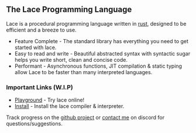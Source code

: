 ## The Lace Programming Language
Lace is a procedural programming language written in [rust](https://www.rust-lang.org/), designed to be efficient and a breeze to use.

* Feature Complete - The standard library has everything you need to get started with lace.
* Easy to read and write - Beautiful abstracted syntax with syntactic sugar helps you write short, clean and concise code.
* Performant - Asynchronous functions, JIT compilation & static typing allow Lace to be faster than many interpreted languages.

### Important Links (W.I.P)
* [Playground]() - Try lace online!
* [Install]() - Install the lace compiler & interpreter.

Track progress on the [github project](https://github.com/users/duclit/projects/2) or [contact me](https://discord.com/users/960515298308554782) on discord for questions/suggestions.
